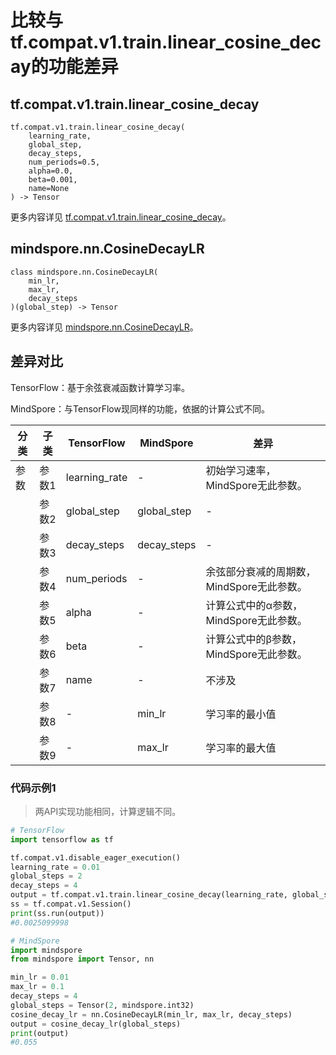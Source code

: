 # 比较与tf.compat.v1.train.linear_cosine_decay的功能差异

## tf.compat.v1.train.linear_cosine_decay

```text
tf.compat.v1.train.linear_cosine_decay(
    learning_rate,
    global_step,
    decay_steps,
    num_periods=0.5,
    alpha=0.0,
    beta=0.001,
    name=None
) -> Tensor
```

更多内容详见 [tf.compat.v1.train.linear_cosine_decay](https://tensorflow.google.cn/versions/r2.6/api_docs/python/tf/compat/v1/train/linear_cosine_decay)。

## mindspore.nn.CosineDecayLR

```text
class mindspore.nn.CosineDecayLR(
    min_lr,
    max_lr,
    decay_steps
)(global_step) -> Tensor
```

更多内容详见 [mindspore.nn.CosineDecayLR](https://www.mindspore.cn/docs/zh-CN/master/api_python/nn/mindspore.nn.CosineDecayLR.html)。

## 差异对比

TensorFlow：基于余弦衰减函数计算学习率。

MindSpore：与TensorFlow现同样的功能，依据的计算公式不同。

| 分类 | 子类 |TensorFlow | MindSpore | 差异 |
| --- | --- | --- | --- |---|
|参数 | 参数1 | learning_rate | - |初始学习速率，MindSpore无此参数。 |
| | 参数2 | global_step | global_step |- |
| | 参数3 | decay_steps | decay_steps |- |
| | 参数4 | num_periods | - |余弦部分衰减的周期数，MindSpore无此参数。 |
| | 参数5 | alpha | - |计算公式中的α参数，MindSpore无此参数。 |
| | 参数6 | beta | - |计算公式中的β参数，MindSpore无此参数。 |
| | 参数7 | name | - | 不涉及 |
| | 参数8 | - | min_lr |学习率的最小值 |
| | 参数9 | - | max_lr |学习率的最大值 |

### 代码示例1

> 两API实现功能相同，计算逻辑不同。

```python
# TensorFlow
import tensorflow as tf

tf.compat.v1.disable_eager_execution()
learning_rate = 0.01
global_steps = 2
decay_steps = 4
output = tf.compat.v1.train.linear_cosine_decay(learning_rate, global_steps, decay_steps)
ss = tf.compat.v1.Session()
print(ss.run(output))
#0.0025099998

# MindSpore
import mindspore
from mindspore import Tensor, nn

min_lr = 0.01
max_lr = 0.1
decay_steps = 4
global_steps = Tensor(2, mindspore.int32)
cosine_decay_lr = nn.CosineDecayLR(min_lr, max_lr, decay_steps)
output = cosine_decay_lr(global_steps)
print(output)
#0.055
```
